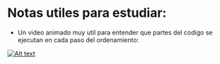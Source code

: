 # Notas utiles para estudiar:

* Un video animado muy util para entender que partes del codigo se ejecutan en cada paso del ordenamiento:
  
[![Alt text](https://img.youtube.com/vi/bLVcH1rLxd8/0.jpg)](https://www.youtube.com/watch?v=bLVcH1rLxd8)
